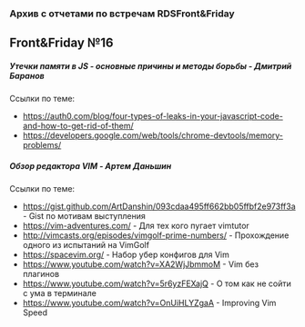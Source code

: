 ### Архив с отчетами по встречам RDSFront&Friday 

## Front&Friday №16

##### Утечки памяти в JS - основные причины и методы борьбы - Дмитрий Баранов
Ссылки по теме:
- https://auth0.com/blog/four-types-of-leaks-in-your-javascript-code-and-how-to-get-rid-of-them/
- https://developers.google.com/web/tools/chrome-devtools/memory-problems/

##### Обзор редактора VIM - Артем Даньшин
Ссылки по теме:
- https://gist.github.com/ArtDanshin/093cdaa495ff662bb05ffbf2e973ff3a - Gist по мотивам выступления
- https://vim-adventures.com/ - Для тех кого пугает vimtutor
- http://vimcasts.org/episodes/vimgolf-prime-numbers/ - Прохождение одного из испытаний на VimGolf
- https://spacevim.org/ - Набор убер конфигов для Vim
- https://www.youtube.com/watch?v=XA2WjJbmmoM - Vim без плагинов
- https://www.youtube.com/watch?v=5r6yzFEXajQ - О том как не сойти с ума в терминале
- https://www.youtube.com/watch?v=OnUiHLYZgaA - Improving Vim Speed